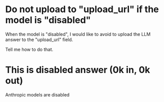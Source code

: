 # Do not upload to "upload_url" if the model is "disabled"

When the model is "disabled", I would like to avoid to upload the LLM answer to the "upload_url" field.

Tell me how to do that.


# This is disabled answer (0k in, 0k out)

Anthropic models are disabled

